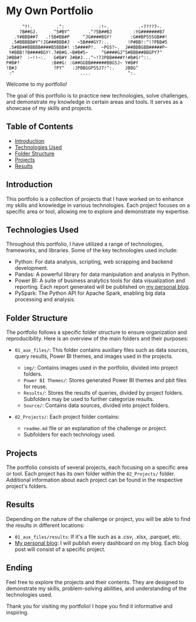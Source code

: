 # My Own Portfolio

```
      ^?!.         .^:             :!~.           .~7???7~.  
     ?B##GJ.      ^5#BY^       .^?5B##BJ        :YG#######B7 
   .Y#BBB##7   .!5B#BB#P     ^JG####BGY!       :G##BP555GB##!
  .5#BBBBB#Y^!JG###BBB#J   ~5B###GY7:..       !P#BB!:^!?PBB#5
 .5#BB##BBBBB####B5BBB#! :5####P!.  ~PG5?~.  J##BBBGBB#####P~
 Y#BBB!?B####BGY!.7#B#G.~B#B#5~     ^G####GJ^5#BBB##BBGPY7^  
J#BB#?  :~!!~:.   G#B#Y J#B#J...^~!7JPBB####Y!#B#G!^::.      
P#B#?            :B##G: :G##GGBB######BBG5J~ Y#B#Y           
!B#J              ?PY^   :JPBBGGP55J7!^:.    JBBG^           
 :^                         ....              ^:. 
 ```

Welcome to my portfolio!

The goal of this portfolio is to practice new technologies, solve challenges, and demonstrate my knowledge in certain areas and tools. It serves as a showcase of my skills and projects.

## Table of Contents

- [Introduction](#introduction)
- [Technologies Used](#technologies-used)
- [Folder Structure](#folder-structure)
- [Projects](#projects)
- [Results](#results)

## Introduction

This portfolio is a collection of projects that I have worked on to enhance my skills and knowledge in various technologies. Each project focuses on a specific area or tool, allowing me to explore and demonstrate my expertise.

## Technologies Used

Throughout this portfolio, I have utilized a range of technologies, frameworks, and libraries. Some of the key technologies used include:

- Python: For data analysis, scripting, web scrapping and backend development.
- Pandas: A powerful library for data manipulation and analysis in Python.
- Power BI: A suite of business analytics tools for data visualization and reporting. Each report generated will be published on [my personal blog](https://mgpportfolio.blogspot.com/).
- PySpark: The Python API for Apache Spark, enabling big data processing and analysis.

## Folder Structure

The portfolio follows a specific folder structure to ensure organization and reproducibility. Here is an overview of the main folders and their purposes:

- `01_aux_files/`: This folder contains auxiliary files such as data sources, query results, Power BI themes, and images used in the projects.
    - `img/`: Contains images used in the portfolio, divided into project folders.
    - `Power BI Themes/`: Stores generated Power BI themes and pbit files for reuse.
    - `Results/`: Stores the results of queries, divided by project folders. Subfolders may be used to further categorize results.
    - `Source/`: Contains data sources, divided into project folders.

- `02_Projects/`: Each project folder contains:
    - `readme.md` file or an explanation of the challenge or project.
    - Subfolders for each technology used.

## Projects

The portfolio consists of several projects, each focusing on a specific area or tool. Each project has its own folder within the `02_Projects/` folder. Additional information about each project can be found in the respective project's folders.

## Results

Depending on the nature of the challenge or project, you will be able to find the results in different locations:
- `01_aux_files/results`: If it's a file such as a .csv, .xlsx, .parquet, etc.
- [My personal blog](https://mgpportfolio.blogspot.com/): I will publish every dashboard on my blog. Each blog post will consist of a specific project.

## Ending

Feel free to explore the projects and their contents. They are designed to demonstrate my skills, problem-solving abilities, and understanding of the technologies used.

Thank you for visiting my portfolio! I hope you find it informative and inspiring.
